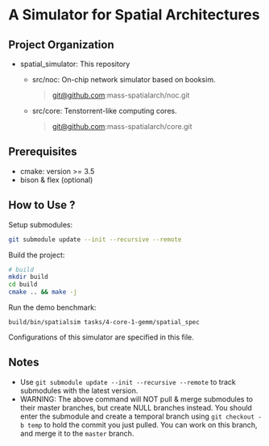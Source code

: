 # A Simulator for Spatial Architectures

## Project Organization

* spatial_simulator: This repository

   * src/noc: On-chip network simulator based on booksim.
      > git@github.com:mass-spatialarch/noc.git

   * src/core: Tenstorrent-like computing cores.
      > git@github.com:mass-spatialarch/core.git


## Prerequisites

* cmake: version >= 3.5
* bison & flex (optional)

## How to Use ? 

Setup submodules: 

```bash
git submodule update --init --recursive --remote
```

Build the project:
```bash
# build
mkdir build
cd build
cmake .. && make -j
```

Run the demo benchmark: 
```
build/bin/spatialsim tasks/4-core-1-gemm/spatial_spec
```

Configurations of this simulator are specified in this file. 

## Notes

* Use `git submodule update --init --recursive --remote` to track submodules with the latest version. 
* WARNING: The above command will NOT pull & merge submodules to their master branches, but create NULL branches instead. You should enter the submodule and create a temporal branch using ``git checkout -b temp`` to hold the commit you just pulled. You can work on this branch, and merge it to the `master` branch.

